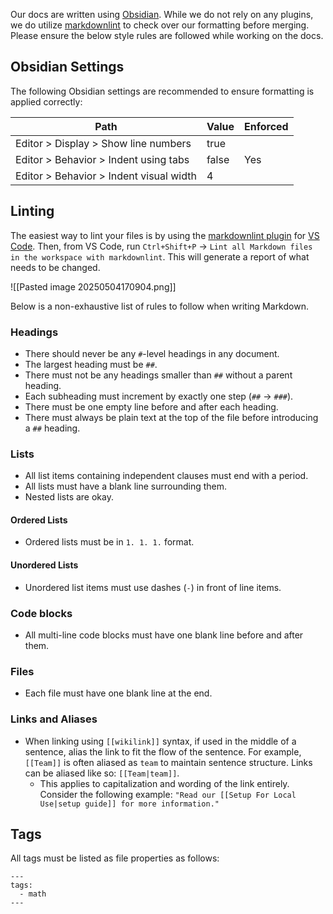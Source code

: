 Our docs are written using [Obsidian](https://obsidian.md/). While we do not rely on any plugins, we do utilize [markdownlint](https://github.com/DavidAnson/markdownlint) to check over our formatting before merging. Please ensure the below style rules are followed while working on the docs.

## Obsidian Settings

The following Obsidian settings are recommended to ensure formatting is applied correctly:

| Path                                    | Value | Enforced |
| --------------------------------------- | ----- | -------- |
| Editor > Display > Show line numbers    | true  |          |
| Editor > Behavior > Indent using tabs   | false | Yes      |
| Editor > Behavior > Indent visual width | 4     |          |

## Linting

The easiest way to lint your files is by using the [markdownlint plugin](https://marketplace.visualstudio.com/items?itemName=DavidAnson.vscode-markdownlint) for [VS Code](https://code.visualstudio.com/). Then, from VS Code, run `Ctrl+Shift+P` -> `Lint all Markdown files in the workspace with markdownlint`. This will generate a report of what needs to be changed.

![[Pasted image 20250504170904.png]]

Below is a non-exhaustive list of rules to follow when writing Markdown.

### Headings

- There should never be any `#`-level headings in any document.
- The largest heading must be `##`.
- There must not be any headings smaller than `##` without a parent heading.
- Each subheading must increment by exactly one step (`##` -> `###`).
- There must be one empty line before and after each heading.
- There must always be plain text at the top of the file before introducing a `##` heading.

### Lists

- All list items containing independent clauses must end with a period.
- All lists must have a blank line surrounding them.
- Nested lists are okay.

#### Ordered Lists

- Ordered lists must be in `1. 1. 1.` format.

#### Unordered Lists

- Unordered list items must use dashes (`-`) in front of line items.

### Code blocks

- All multi-line code blocks must have one blank line before and after them.

### Files

- Each file must have one blank line at the end.

### Links and Aliases

- When linking using `[[wikilink]]` syntax, if used in the middle of a sentence, alias the link to fit the flow of the sentence. For example, `[[Team]]` is often aliased as `team` to maintain sentence structure. Links can be aliased like so: `[[Team|team]]`.
  - This applies to capitalization and wording of the link entirely. Consider the following example: `"Read our [[Setup For Local Use|setup guide]] for more information."`

## Tags

All tags must be listed as file properties as follows:

```
---
tags:
  - math
---
```
